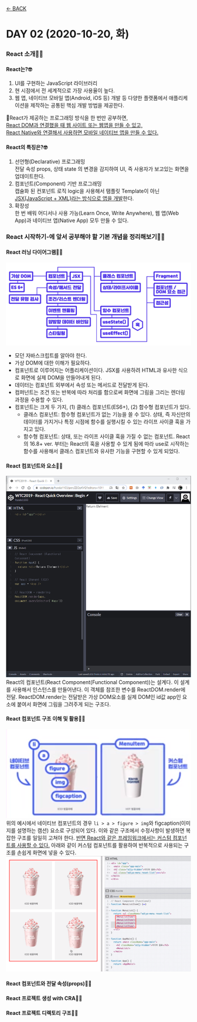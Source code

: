 [← BACK](./README.md)

# DAY 02 (2020-10-20, 화) 

### React 소개🤸‍♀️

#### React는?🤓 
1. UI를 구현하는 JavaScript 라이브러리 
2. 현 시점에서 전 세계적으로 가장 사용율이 높다. 
3. 웹 앱, 네이티브 모바일 앱(Android, iOS 등) 개발 등 다양한 플랫폼에서 애플리케이션을 제작하는 공통된 핵심 개발 방법을 제공한다.  
  
🤖React가 제공하는 프로그래밍 방식을 한 번만 공부하면,  
<ins>React DOM과 연결했을 때 웹 사이트 또는 웹앱을 만들 수 있고,</ins>  
<ins>React Native와 연결해서 사용하면 모바일 네이티브 앱을 만들 수 있다.</ins> 
  
  
#### React의 특징은?🤓
1. 선언형(Declarative) 프로그래밍  
전달 속성 props, 상태 state 의 변경을 감지하여 UI, 즉 사용자가 보고있는 화면을 업데이트한다.
2. 컴포넌트(Component) 기반 프로그래밍  
캡슐화 된 컨포넌트 로직 logic을 사용해서 탬플릿 Template이 아닌 <ins>JSX(JavaScript + XML)라는 방식으로 앱을 개발</ins>한다. 
3. 확장성  
한 번 배워 어디서나 사용 가능(Learn Once, Write Anywhere), 웹 앱(Web App)과 네이티브 앱(Native App) 모두 만들 수 있다.  
  
  
### React 시작하기-에 앞서 공부해야 할 기본 개념을 정리해보기🤸‍♀️

#### React 러닝 다이어그램🤸‍♀️
![React 러닝 다이어그램](./assets/week01_tue01.jpg "React 러닝 다이어그램")  
+ 모던 자바스크립트를 알아야 한다.
+ 가상 DOM에 대한 이해가 필요하다.
+ 컴포넌트로 이루어지는 어플리케이션이다. JSX를 사용하려 HTML과 유사한 식으로 화면에 실제 DOM을 만들어내게 된다.
+ 데이터는 컴포넌트 외부에서 속성 또는 메서드로 전달받게 된다.
+ 컴퍼넌트는 조건 또는 반복에 따라 처리를 함으로써 화면에 그림을 그리는 렌더링 과정을 수용할 수 있다.
+ 컴포넌트는 크게 두 가지, (1) 클래스 컴포넌트(ES6+), (2) 함수형 컴포넌트가 있다.
    - 클래스 컴포넌트: 함수형 컴포넌트가 없는 기능을 쓸 수 있다. 상태, 즉 자신만의 데이터를 가지거나 특정 시점에 함수를 실행시킬 수 있는 라이프 사이클 훅을 가지고 있다. 
    - 함수형 컴포넌트: 상태, 또는 라이프 사이클 훅을 가질 수 없는 컴포넌트. React의 16.8+ ver. 부터는 React의 훅을 사용할 수 있게 됨에 따라 use로 시작하는 함수를 사용해서 클래스 컴포넌트와 유사한 기능을 구현할 수 있게 되었다. 

#### React 컴포넌트와 요소🤸‍♀️
![React 실습](./assets/week01_tue02.png "React 실습")  
React의 컴포넌트(React Component(Functional Component))는 설계다. 이 설계를 사용해서 인스턴스를 만들어낸다.
이 객체를 참조한 변수를 ReactDOM.render에 전달. ReactDOM.render는 전달받은 가상 DOM요소를 실제 DOM인 id값 app인 요소에 붙여서 화면에 그림을 그려주게 되는 구조다.

#### React 컴포넌트 구조 이해 및 활용🤸‍♀️
![네이티브 컴포넌트](./assets/week01_tue03.png "네이티브 컴포넌트")  
위의 예시에서 네이티브 컴포넌트의 경우 `li > a > figure > img`와 figcaption(이미지를 설명하는 캠션) 요소로 구성되어 있다. 이와 같은 구조에서 수정사항이 발생하면 복잡한 구조를 일일히 고쳐야 한다.  <ins>반면 React와 같은 프레임워크에서는 커스텀 컴포넌트를 사용할 수 있다.</ins> 아래와 같이 커스텀 컴포넌트를 활용하여 반복적으로 사용되는 구조를 손쉽게 화면에 넣을 수 있다.
![네이티브 컴포넌트](./assets/week01_tue04.png "네이티브 컴포넌트") 

#### React 컴포넌트와 전달 속성(props)🤸‍♀️

#### React 프로젝트 생성 with CRA🤸‍♀️

#### React 프로젝트 디렉토리 구조🤸‍♀️